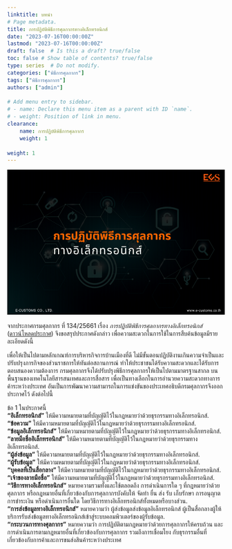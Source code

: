 ```yaml
---
linktitle: บทนำ
# Page metadata.
title: การปฏิบัติพิธีการศุลกากรทางอิเล็กทรอนิกส์
date: "2023-07-16T00:00:00Z"
lastmod: "2023-07-16T00:00:00Z"
draft: false  # Is this a draft? true/false
toc: false # Show table of contents? true/false
type: series  # Do not modify.
categories: ["พิธีการศุลกากร"]
tags: ["พิธีการศุลกากร"]
authors: ["admin"]

# Add menu entry to sidebar.
# - name: Declare this menu item as a parent with ID `name`.
# - weight: Position of link in menu.
clearance:
    name: การปฏิบัติพิธีการศุลกากร
    weight: 1

weight: 1
---
```


![](./img/img.png)


จากประกาศกรมศุลกากร ที่ 134/25661 เรื่อง *การปฏิบัติพิธีการศุลกากรทางอิเล็กทรอนิกส์* ([ดาวน์โหลดประกาศ](https://ecs-support.github.io/post/law/customs/2561/2561-134/)) จึงขอสรุปประกาศดังกล่าว เพื่อความสะดวกในการใช้ในการสืบค้นข้อมูลมีรายละเอียดดังนี้



เพื่อให้เป็นไปตามหลักเกณฑ์การบริหารกิจการบ้านเมืองที่ดี  ไม่มีขั้นตอนปฏิบัติงานเกินความจำเป็นและปรับปรุงภารกิจของส่วนราชการให้ทันต่อสถานการณ์  ทำให้ประชาชนได้รับความสะดวกและได้รับการตอบสนองความต้องการ  กรมศุลกากรจึงได้ปรับปรุงพิธีการศุลกากรให้เป็นไปตามมาตรฐานสากล  บนพื้นฐานของเทคโนโลยีสารสนเทศและการสื่อสาร  เพื่อเป็นทางเลือกในการอำนวยความสะดวกทางการค้าระหว่างประเทศ  อันเป็นการพัฒนาความสามารถในการแข่งขันของประเทศอธิบดีกรมศุลกากรจึงออกประกาศไว้  ดังต่อไปนี้ 

ข้อ 1 ในประกาศนี้   
**“อิเล็กทรอนิกส์”**  ให้มีความหมายตามที่บัญญัติไว้ในกฎหมายว่าด้วยธุรกรรมทางอิเล็กทรอนิกส์.  
**“ข้อความ”**  ให้มีความหมายตามที่บัญญัติไว้ในกฎหมายว่าด้วยธุรกรรมทางอิเล็กทรอนิกส์.  
**“ข้อมูลอิเล็กทรอนิกส์”**  ให้มีความหมายตามที่บัญญัติไว้ในกฎหมายว่าด้วยธุรกรรมทางอิเล็กทรอนิกส์.  
**“ลายมือชื่ออิเล็กทรอนิกส์”**  ให้มีความหมายตามที่บัญญัติไว้ในกฎหมายว่าด้วยธุรกรรมทางอิเล็กทรอนิกส์.  
**“ผู้ส่งข้อมูล”**  ให้มีความหมายตามที่บัญญัติไว้ในกฎหมายว่าด้วยธุรกรรมทางอิเล็กทรอนิกส์.  
**“ผู้รับข้อมูล”**  ให้มีความหมายตามที่บัญญัติไว้ในกฎหมายว่าด้วยธุรกรรมทางอิเล็กทรอนิกส์.  
**“บุคคลที่เป็นสื่อกลาง”**  ให้มีความหมายตามที่บัญญัติไว้ในกฎหมายว่าด้วยธุรกรรมทางอิเล็กทรอนิกส์.   
**“เจ้าของลายมือชื่อ”**  ให้มีความหมายตามที่บัญญัติไว้ในกฎหมายว่าด้วยธุรกรรมทางอิเล็กทรอนิกส์.  
**“วิธีการทางอิเล็กทรอนิกส์”**  หมายความรวมทั้งและใช้ตลอดถึง  การดำเนินการใด ๆ   ที่กฎหมายว่าด้วยศุลกากร  หรือกฎหมายอื่นที่เกี่ยวข้องกับการศุลกากรบังคับให้  จัดทำ  ยื่น  ส่ง  รับ  เก็บรักษา  การอนุญาต  การชำระเงิน  หรือดำเนินการอื่นใด  โดยวิธีการทางอิเล็กทรอนิกส์ทั้งหมดหรือบางส่วน.  
**“การส่งข้อมูลทางอิเล็กทรอนิกส์”**  หมายความว่า  ผู้ส่งข้อมูลส่งข้อมูลอิเล็กทรอนิกส์ ผู้เป็นสื่อกลางผู้ให้บริการรับส่งข้อมูลทางอิเล็กทรอนิกส์เข้าสู่ระบบคอมพิวเตอร์ของผู้รับข้อมูล.  
**“กระบวนการทางศุลกากร”**  หมายความว่า  การปฏิบัติตามกฎหมายว่าด้วยการศุลกากรให้ครบถ้วน  และการดำเนินการตามกฎหมายอื่นที่เกี่ยวข้องกับการศุลกากร  รวมถึงการเชื่อมโยง กับธุรกรรมอื่นที่เกี่ยวข้องกับการค้าและการขนส่งสินค้าระหว่างประเทศ 





